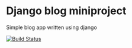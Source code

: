 # Django blog miniproject

Simple blog app written using django

[![Build Status](https://travis-ci.org/saor48/blog-djtravis.svg?branch=master)](https://travis-ci.org/saor48/blog-djtravis)
